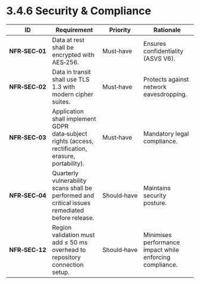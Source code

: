 # 3.4.6 Security &amp; Compliance

| ID             | Requirement                                                                                         | Priority    | Rationale                                                |
| -------------- | --------------------------------------------------------------------------------------------------- | ----------- | -------------------------------------------------------- |
| <a id="nfrSec01"></a>**NFR‑SEC‑01** | Data at rest shall be encrypted with AES‑256.                                                       | Must‑have   | Ensures confidentiality (ASVS V6).                       |
| <a id="nfrSec02"></a>**NFR‑SEC‑02** | Data in transit shall use TLS 1.3 with modern cipher suites.                                        | Must‑have   | Protects against network eavesdropping.                  |
| <a id="nfrSec03"></a>**NFR‑SEC‑03** | Application shall implement GDPR data‑subject rights (access, rectification, erasure, portability). | Must‑have   | Mandatory legal compliance.                              |
| <a id="nfrSec04"></a>**NFR‑SEC‑04** | Quarterly vulnerability scans shall be performed and critical issues remediated before release.     | Should‑have | Maintains security posture.                              |
| <a id="nfrSec12"></a>**NFR‑SEC‑12** | Region validation must add ≤ 50 ms overhead to repository connection setup.                         | Should‑have | Minimises performance impact while enforcing compliance. |